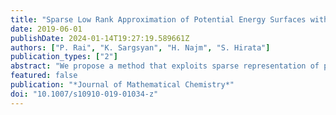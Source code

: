 ```yaml
---
title: "Sparse Low Rank Approximation of Potential Energy Surfaces with Applications in Estimation of Anharmonic Zero Point Energies and Frequencies"
date: 2019-06-01
publishDate: 2024-01-14T19:27:19.589661Z
authors: ["P. Rai", "K. Sargsyan", "H. Najm", "S. Hirata"]
publication_types: ["2"]
abstract: "We propose a method that exploits sparse representation of potential energy surfaces (PES) on a polynomial basis set selected by compressed sensing. The method is useful for studies involving large numbers of PES evaluations, such as the search for local minima, transition states, or integration. We apply this method for estimating zero point energies and frequencies of molecules using a three step approach. In the first step, we interpret the PES as a sparse tensor on polynomial basis and determine its entries by a compressed sensing based algorithm using only a few PES evaluations. Then, we implement a rank reduction strategy to compress this tensor in a suitable low-rank canonical tensor format using standard tensor compression tools. This allows representing a high dimensional PES as a small sum of products of one dimensional functions. Finally, a low dimensional Gauss–Hermite quadrature rule is used to integrate the product of sparse canonical low-rank representation of PES and Green’s function in the second-order diagrammatic vibrational many-body Green’s function theory (XVH2) for estimation of zero-point energies and frequencies. Numerical tests on molecules considered in this work suggest a more efficient scaling of computational cost with molecular size as compared to other methods."
featured: false
publication: "*Journal of Mathematical Chemistry*"
doi: "10.1007/s10910-019-01034-z"
---
```


